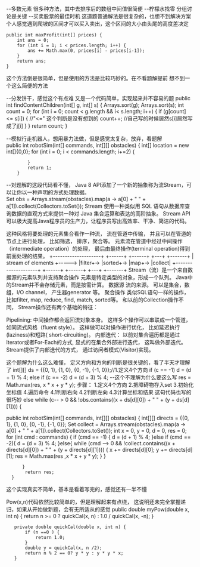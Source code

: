 --多数元素 很多种方法，其中去排序后的数组中间值很简便
--柠檬水找零  分组讨论是关键
--买卖股票的最佳时机   这道题普通解法是很复杂的，也想不到解决方案
个人感觉遇到爬坡的区间才可以买入卖出，这个区间的大小由头尾的高度差决定

    public int maxProfit(int[] prices) {
        int ans = 0;
        for (int i = 1; i < prices.length; i++) {
            ans += Math.max(0, prices[i] - prices[i-1]);
        }
        return ans;
    }
这个方法倒是很简单，但是使用的方法是比较巧妙的。在不看题解提前
想不到一个这么简便的方法

--分发饼干，感觉这个有点难
又是一个代码简单，实现起来并不容易的题
    public int findContentChildren(int[] g, int[] s) {
        Arrays.sort(g);
        Arrays.sort(s);
        int count = 0;
        for (int i = 0; count < g.length && i< s.length; i++) {
            if (g[count] <= s[i]) { //"<=" 这个判断是没有想到的
                count++;   //自己写的时候居然s[i]居然写成了j[i]
            }
        }
        return count;
    }
    
--模拟行走机器人，想用暴力法做，但是感觉太复杂，放弃，看题解    
        public int robotSim(int[] commands, int[][] obstacles) {
            int[] location = new int[]{0,0};
            for (int i = 0; i < commands.length; i+=2) {
                
            }
            return 1;
        }
--对题解的这段代码看不懂，    Java 8 API添加了一个新的抽象称为流Stream，可以让你以一种声明的方式处理数据。    
Set<String> obs = Arrays.stream(obstacles).map(a -> a[0] + " " + a[1]).collect(Collectors.toSet());
Stream 使用一种类似用 SQL 语句从数据库查询数据的直观方式来提供一种对 Java 集合运算和表达的高阶抽象。
Stream API可以极大提高Java程序员的生产力，让程序员写出高效率、干净、简洁的代码。

这种风格将要处理的元素集合看作一种流， 流在管道中传输， 并且可以在管道的
节点上进行处理， 比如筛选， 排序，聚合等。
元素流在管道中经过中间操作（intermediate operation）的处理，
最后由最终操作(terminal operation)得到前面处理的结果。
+--------------------+       +------+   +------+   +---+   +-------+
| stream of elements +-----> |filter+-> |sorted+-> |map+-> |collect|
+--------------------+       +------+   +------+   +---+   +-------+
Stream（流）是一个来自数据源的元素队列并支持聚合操作
元素是特定类型的对象，形成一个队列。 Java中的Stream并不会存储元素，而是按需计算。
数据源 流的来源。 可以是集合，数组，I/O channel， 产生器generator 等。
聚合操作 类似SQL语句一样的操作， 比如filter, map, reduce, find, match, sorted等。
和以前的Collection操作不同， Stream操作还有两个基础的特征：

Pipelining: 中间操作都会返回流对象本身。 这样多个操作可以串联成一个管道， 如同流式风格（fluent style）。 这样做可以对操作进行优化， 比如延迟执行(laziness)和短路( short-circuiting)。
内部迭代： 以前对集合遍历都是通过Iterator或者For-Each的方式, 显式的在集合外部进行迭代， 这叫做外部迭代。 Stream提供了内部迭代的方式， 通过访问者模式(Visitor)实现。

这个题解为什么这么难懂，
定义方向和方向的判断是很关键的，看了半天才理解了
int[][] ds = {{0, 1}, {1, 0}, {0, -1}, {-1, 0}};//1.定义4个方向
if (c == -1) d = (d + 1) % 4;
else if (c == -2) d = (d + 3) % 4;
--这个不理解为什么要这么写
res = Math.max(res, x * x + y * y);
步骤：
1.定义4个方向
2.把障碍物存入set
3.初始化坐标值
4.遍历命令
  4.1判断右向
  4.2判断左向
  4.3计算坐标和结果
  这句代码也写的很巧妙
  else while (c-- > 0 && !obs.contains((x + ds[d][0]) + " " + (y + ds[d][1]))) {
  
  public int robotSim(int[] commands, int[][] obstacles) {
          int[][] directs = {{0, 1}, {1, 0}, {0, -1}, {-1, 0}};
          Set<String> collect = Arrays.stream(obstacles).map(a -> a[0] + " " + a[1]).collect(Collectors.toSet());
          int x = 0, y = 0, d = 0, res = 0;
          for (int cmd : commands) {
              if (cmd == -1) {
                  d = (d + 1) % 4;
              }else if (cmd == -2){
                  d = (d + 3) % 4;
              }else{
                  while (cmd --> 0 && !collect.contains((x + directs[d][0]) + " " + (y + directs[d][1]))) {
                      x += directs[d][0];
                      y += directs[d][1];
                      res = Math.max(res ,x * x + y * y);
                  }
              }
  
          }
           return res;
      }
   这个实现真实不简单，基本是看着写完的，感觉还有一半不懂
   
   
   Pow(x,n)代码依然比较简单的，但是理解起来有点绕，
   这说明还未完全掌握递归，如果从开始做新题，会有无所适从的感觉
       public double myPow(double x, int n) {
           return n >= 0 ? quickCal(x, n) : 1.0 / quickCal(x, -n);
       }
   
       private double quickCal(double x, int n) {
           if (n ==0 ) {
               return 1.0;
           }
           double y = quickCal(x, n /2);
           return n % 2 == 0? y * y : y * y * x;
       }   
  
